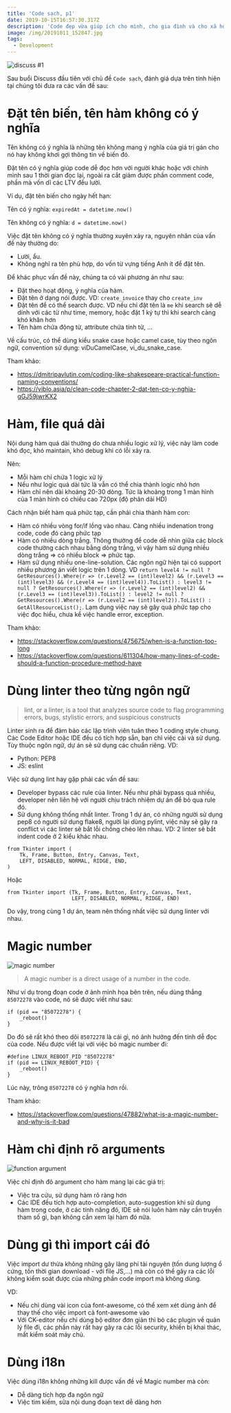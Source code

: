 ```yaml
---
title: 'Code sạch, p1'
date: 2019-10-15T16:57:30.317Z
description: 'Code đẹp vừa giúp ích cho mình, cho gia đình và cho xã hội.'
image: /img/20191011_152847.jpg
tags:
  - Development
---
```

![discuss #1](/img/20191011_152847.jpg "discuss #1")

Sau buổi Discuss đầu tiên với chủ đề `Code sạch`, đánh giá dựa trên tính hiện tại chúng tôi đưa ra các vấn đề sau:

# **Đặt tên biến, tên hàm không có ý nghĩa**

Tên không có ý nghĩa là những tên không mang ý nghĩa của giá trị gán cho nó hay không khơi gợi thông tin về biến đó.

Đặt tên có ý nghĩa giúp code dễ đọc hơn với người khác hoặc với chính mình sau 1 thời gian đọc lại, ngoài ra cắt giảm được phần comment code, phần mà vốn dĩ các LTV đều lười.

Ví dụ, đặt tên biến cho ngày hết hạn:

Tên có ý nghĩa: `expiredAt = datetime.now()`

Tên không có ý nghĩa: `d = datetime.now()`

Việc đặt tên không có ý nghĩa thường xuyên xảy ra, nguyên nhân của vấn đề này thường do:

* Lười, ẩu.
* Không nghĩ ra tên phù hợp, do vốn từ vựng tiếng Anh ít để đặt tên.

Để khác phục vấn đề này, chúng ta có vài phương án như sau:

* Đặt theo hoạt động, ý nghĩa của hàm.
* Đặt tên ở dạng nói được. VD: `create_invoice` thay cho `create_inv`
* Đặt tên để có thể search được. VD nếu chỉ đặt tên là `me` khi search sẽ dễ dính với các từ như time, memory, hoặc đặt 1 ký tự thì khi search càng khó khăn hơn
* Tên hàm chứa động từ, attribute chứa tính từ, ...

Về cấu trúc, có thể dùng kiểu snake case hoặc camel case, tùy theo ngôn ngữ, convention sử dụng: viDuCamelCase, vi_du_snake_case.

Tham khảo:

* <https://dmitripavlutin.com/coding-like-shakespeare-practical-function-naming-conventions/>
* <https://viblo.asia/p/clean-code-chapter-2-dat-ten-co-y-nghia-gGJ59jwrKX2>

# Hàm, file quá dài

Nội dung hàm quá dài thường do chưa nhiều logic xử lý, việc này làm code khó đọc, khó maintain, khó debug khi có lỗi xảy ra.

Nên:

* Mỗi hàm chỉ chứa 1 logic xử lý
* Nếu như logic quá dài tức là vẫn có thể chia thành logic nhỏ hơn
* Hàm chỉ nên dài khoảng 20-30 dòng. Tức là khoảng trong 1 màn hình của 1 màn hình có chiều cao 720px (độ phân dải HD)

Cách nhận biết hàm quá phức tạp, cần phải chia thành hàm con:

* Hàm có nhiều vòng for/if lồng vào nhau. Càng nhiều indenation trong code, code đó càng phức tạp
* Hàm có nhiều dòng trắng. Thông thường để code dễ nhìn giữa các block code thường cách nhau bằng dòng trắng, vì vậy hàm sử dụng nhiều dòng trắng ⇒ có nhiều block ⇒ phức tạp.
* Hàm sử dụng nhiều one-line-solution. Các ngôn ngữ hiện tại có support nhiều phương án viết logic trên 1 dòng. VD `return level4 != null ? GetResources().Where(r => (r.Level2 == (int)level2) && (r.Level3 == (int)level3) && (r.Level4 == (int)level4)).ToList() : level3 != null ? GetResources().Where(r => (r.Level2 == (int)level2) && (r.Level3 == (int)level3)).ToList() : level2 != null ? GetResources().Where(r => (r.Level2 == (int)level2)).ToList() : GetAllResourceList();`. Lạm dụng việc nay sẽ gây quá phức tạp cho việc đọc hiểu, chưa kể việc handle error, exception.

Tham khảo:

* <https://stackoverflow.com/questions/475675/when-is-a-function-too-long>
* <https://stackoverflow.com/questions/611304/how-many-lines-of-code-should-a-function-procedure-method-have>

# Dùng linter theo từng ngôn ngữ

> lint, or a linter, is a tool that analyzes source code to flag programming errors, bugs, stylistic errors, and suspicious constructs

Linter sinh ra để đảm bảo các lập trình viên tuân theo 1 coding style chung. Các Code Editor hoặc IDE đều có tích hợp sẵn, bạn chỉ việc cài và sử dụng. Tùy thuộc ngôn ngữ, dự án sẽ sử dụng các chuẩn riêng. VD:

* Python: PEP8
* JS: eslint

Việc sử dụng lint hay gặp phải các vấn đề sau:

* Developer bypass các rule của linter. Nếu như phải bypass quá nhiều, developer nên liên hệ với người chịu trách nhiệm dự án để bỏ qua rule đó.
* Sử dụng không thống nhất linter. Trong 1 dự án, có những người sử dụng pep8 có người sử dụng flake8, người lại dùng pylint, việc này sẽ gây ra conflict vì các linter sẽ bắt lỗi chồng chéo lên nhau. VD: 2 linter sẽ bắt indent code ở 2 kiểu khác nhau.


```
from Tkinter import (
    Tk, Frame, Button, Entry, Canvas, Text,
    LEFT, DISABLED, NORMAL, RIDGE, END,
)
```

Hoặc

```
from Tkinter import (Tk, Frame, Button, Entry, Canvas, Text,
                     LEFT, DISABLED, NORMAL, RIDGE, END)
```

Do vậy, trong cùng 1 dự án, team nên thống nhất việc sử dụng linter với nhau.

# Magic number

![magic number](/img/untitled.png "magic number")

> A magic number is a direct usage of a number in the code.

Như ví dụ trong đoạn code ở ảnh mình họa bên trên, nếu dùng thẳng `85072278` vào code, nó sẽ được viết như sau:

```
if (pid == "85072278") {
	_reboot()
}
```

Do đó sẽ rất khó theo dõi `85072278` là cái gì, nó ảnh hưởng đến tính dễ đọc của code. Nếu được viết lại với việc bỏ magic number đi:

```
#define LINUX_REBOOT_PID "85072278"
if (pid == LINUX_REBOOT_PID) {
	_reboot()
}
```

Lúc này, trông `85072278`  có ý nghĩa hơn rồi.

Tham khảo:

* <https://stackoverflow.com/questions/47882/what-is-a-magic-number-and-why-is-it-bad>

# Hàm chỉ định rõ arguments

![function argument](/img/untitled-1-.png "function argument")

Việc chỉ định đõ argument cho hàm mang lại các giá trị:

* Việc tra cứu, sử dụng hàm rõ ràng hơn
* Các IDE đều tích hợp auto-completion, auto-suggestion khi sử dụng hàm trong code, ở các tính năng đó, IDE sẽ nói luôn hàm này cần truyền tham số gì, bạn không cần xem lại hàm đó nữa.

# Dùng gì thì import cái đó

Việc import dư thừa không những gây lãng phí tài nguyên (tốn dung lượng ổ cứng, tốn thời gian download - với file JS,...) mà còn có thể gây ra các lỗi không kiểm soát được của những phần code import mà không dùng.

 VD:

* Nếu chỉ dùng vài icon của font-awesome, có thể xem xét dùng ảnh để thay thế cho việc import cả font-awesome vào
* Với CK-editor nếu chỉ dùng bộ editor đơn giản thì bỏ các plugin về quản lý file đi, các phần này rất hay gây ra các lỗi security, khiến bị khai thác, mất kiểm soát máy chủ.

# Dùng i18n

Việc dùng i18n không những kill được vấn đề về Magic number mà còn:

* Dễ dàng tích hợp đa ngôn ngữ
* Việc tìm kiếm, sửa nội dung đoạn text dễ dàng hơn
